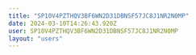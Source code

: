 ```yaml
---
title: "SP10V4PZTHQV3BF6WN2D31DBNSF57JC8J1NR2N0MP"
date: 2024-03-10T14:26:43.920Z
user: SP10V4PZTHQV3BF6WN2D31DBNSF57JC8J1NR2N0MP
layout: "users"
---
```

    